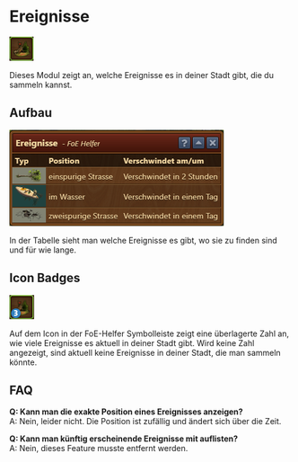 # Ereignisse

![Icon](./.images/icon01.png)

Dieses Modul zeigt an, welche Ereignisse es in deiner Stadt gibt, die du sammeln kannst.

## Aufbau

![Screenshot](./.images/screenshot.png)

In der Tabelle sieht man welche Ereignisse es gibt, wo sie zu finden sind und für wie lange.

## Icon Badges

![Icon Badges](./.images/icon02.png)

Auf dem Icon in der FoE-Helfer Symbolleiste zeigt eine überlagerte Zahl an, wie viele Ereignisse es aktuell in deiner Stadt gibt.  Wird keine Zahl angezeigt, sind aktuell keine Ereignisse in deiner Stadt, die man sammeln könnte.

## FAQ 

**Q: Kann man die exakte Position eines Ereignisses anzeigen?**<br>
A: Nein, leider nicht.  Die Position ist zufällig und ändert sich über die Zeit.

**Q: Kann man künftig erscheinende Ereignisse mit auflisten?**<br>
A: Nein, dieses Feature musste entfernt werden.